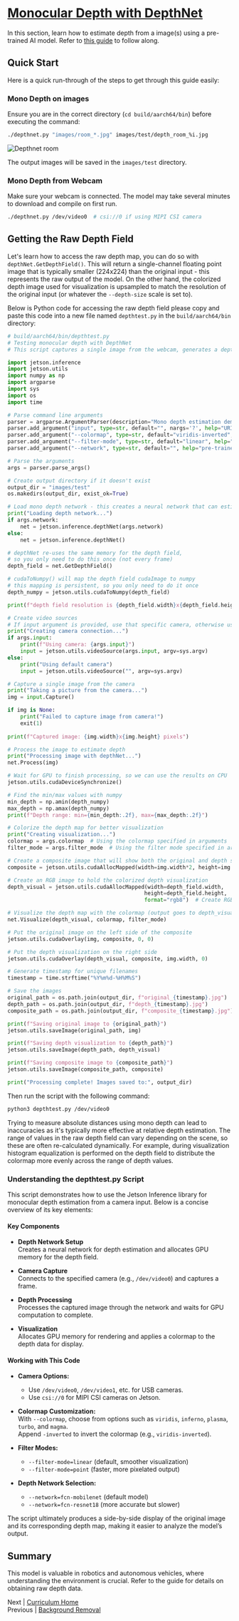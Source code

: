 # [Monocular Depth with DepthNet](https://github.com/dusty-nv/jetson-inference/blob/master/docs/depthnet.md)

In this section, learn how to estimate depth from a image(s) using a pre-trained AI model. Refer to [this guide](https://github.com/dusty-nv/jetson-inference/blob/master/docs/depthnet.md) to follow along.

## Quick Start

Here is a quick run-through of the steps to get through this guide easily:

### Mono Depth on images

Ensure you are in the correct directory (`cd build/aarch64/bin`) before executing the command:

```bash
./depthnet.py "images/room_*.jpg" images/test/depth_room_%i.jpg
```

![Depthnet room](./images/depthnet-room-0.jpg)

The output images will be saved in the `images/test` directory.

### Mono Depth from Webcam

Make sure your webcam is connected. The model may take several minutes to download and compile on first run.

```bash
./depthnet.py /dev/video0  # csi://0 if using MIPI CSI camera
```

## Getting the Raw Depth Field

Let's learn how to access the raw depth map, you can do so with `depthNet.GetDepthField()`.  This will return a single-channel floating point image that is typically smaller (224x224) than the original input - this represents the raw output of the model.  On the other hand, the colorized depth image used for visualization is upsampled to match the resolution of the original input (or whatever the `--depth-size` scale is set to).

Below is Python code for accessing the raw depth field please copy and paste this code into a new file named `depthtest.py` in the `build/aarch64/bin` directory:

```python
# build/aarch64/bin/depthtest.py
# Testing monocular depth with DepthNet
# This script captures a single image from the webcam, generates a depth map, and saves both.

import jetson.inference
import jetson.utils
import numpy as np
import argparse
import sys
import os
import time

# Parse command line arguments
parser = argparse.ArgumentParser(description="Mono depth estimation demo that captures a single image.")
parser.add_argument("input", type=str, default="", nargs='?', help="URI of the camera (e.g., /dev/video0)")
parser.add_argument("--colormap", type=str, default="viridis-inverted", help="colormap to use for visualization (default is 'viridis-inverted')")
parser.add_argument("--filter-mode", type=str, default="linear", help="filtering mode used during visualization ('point' or 'linear')")
parser.add_argument("--network", type=str, default="", help="pre-trained model to load (optional)")

# Parse the arguments
args = parser.parse_args()

# Create output directory if it doesn't exist
output_dir = "images/test"
os.makedirs(output_dir, exist_ok=True)

# Load mono depth network - this creates a neural network that can estimate depth from a single image
print("Loading depth network...")
if args.network:
    net = jetson.inference.depthNet(args.network)
else:
    net = jetson.inference.depthNet()

# depthNet re-uses the same memory for the depth field,
# so you only need to do this once (not every frame)
depth_field = net.GetDepthField()

# cudaToNumpy() will map the depth field cudaImage to numpy
# this mapping is persistent, so you only need to do it once
depth_numpy = jetson.utils.cudaToNumpy(depth_field)

print(f"depth field resolution is {depth_field.width}x{depth_field.height}, format={depth_field.format}")

# Create video sources
# If input argument is provided, use that specific camera, otherwise use default
print("Creating camera connection...")
if args.input:
    print(f"Using camera: {args.input}")
    input = jetson.utils.videoSource(args.input, argv=sys.argv)
else:
    print("Using default camera")
    input = jetson.utils.videoSource("", argv=sys.argv)

# Capture a single image from the camera
print("Taking a picture from the camera...")
img = input.Capture()

if img is None:
    print("Failed to capture image from camera!")
    exit(1)
    
print(f"Captured image: {img.width}x{img.height} pixels")

# Process the image to estimate depth
print("Processing image with depthNet...")
net.Process(img)

# Wait for GPU to finish processing, so we can use the results on CPU
jetson.utils.cudaDeviceSynchronize()

# Find the min/max values with numpy
min_depth = np.amin(depth_numpy)
max_depth = np.amax(depth_numpy)
print(f"Depth range: min={min_depth:.2f}, max={max_depth:.2f}")

# Colorize the depth map for better visualization
print("Creating visualization...")
colormap = args.colormap  # Using the colormap specified in arguments
filter_mode = args.filter_mode  # Using the filter mode specified in arguments

# Create a composite image that will show both the original and depth side by side
composite = jetson.utils.cudaAllocMapped(width=img.width*2, height=img.height, format=img.format)

# Create an RGB image to hold the colorized depth visualization
depth_visual = jetson.utils.cudaAllocMapped(width=depth_field.width, 
                                           height=depth_field.height,
                                           format="rgb8")  # Create RGB format image

# Visualize the depth map with the colormap (output goes to depth_visual)
net.Visualize(depth_visual, colormap, filter_mode)

# Put the original image on the left side of the composite
jetson.utils.cudaOverlay(img, composite, 0, 0)

# Put the depth visualization on the right side
jetson.utils.cudaOverlay(depth_visual, composite, img.width, 0)

# Generate timestamp for unique filenames
timestamp = time.strftime("%Y%m%d-%H%M%S")

# Save the images
original_path = os.path.join(output_dir, f"original_{timestamp}.jpg")
depth_path = os.path.join(output_dir, f"depth_{timestamp}.jpg")
composite_path = os.path.join(output_dir, f"composite_{timestamp}.jpg")

print(f"Saving original image to {original_path}")
jetson.utils.saveImage(original_path, img)

print(f"Saving depth visualization to {depth_path}")
jetson.utils.saveImage(depth_path, depth_visual)

print(f"Saving composite image to {composite_path}")
jetson.utils.saveImage(composite_path, composite)

print("Processing complete! Images saved to:", output_dir)
```

Then run the script with the following command:

```bash
python3 depthtest.py /dev/video0
```

Trying to measure absolute distances using mono depth can lead to inaccuracies as it's typically more effective at relative depth estimation.  The range of values in the raw depth field can vary depending on the scene, so these are often re-calculated dynamically.  For example, during visualization histogram equalization is performed on the depth field to distribute the colormap more evenly across the range of depth values.

### Understanding the depthtest.py Script

This script demonstrates how to use the Jetson Inference library for monocular depth estimation from a camera input. Below is a concise overview of its key elements:

#### Key Components

- **Depth Network Setup**  
  Creates a neural network for depth estimation and allocates GPU memory for the depth field.

- **Camera Capture**  
  Connects to the specified camera (e.g., `/dev/video0`) and captures a frame.

- **Depth Processing**  
  Processes the captured image through the network and waits for GPU computation to complete.

- **Visualization**  
  Allocates GPU memory for rendering and applies a colormap to the depth data for display.

#### Working with This Code

- **Camera Options:**  
  - Use `/dev/video0`, `/dev/video1`, etc. for USB cameras.  
  - Use `csi://0` for MIPI CSI cameras on Jetson.

- **Colormap Customization:**  
  With `--colormap`, choose from options such as `viridis`, `inferno`, `plasma`, `turbo`, and `magma`.  
  Append `-inverted` to invert the colormap (e.g., `viridis-inverted`).

- **Filter Modes:**  
  - `--filter-mode=linear` (default, smoother visualization)  
  - `--filter-mode=point` (faster, more pixelated output)

- **Depth Network Selection:**  
  - `--network=fcn-mobilenet` (default model)  
  - `--network=fcn-resnet18` (more accurate but slower)

The script ultimately produces a side-by-side display of the original image and its corresponding depth map, making it easier to analyze the model’s output.

## Summary

This model is valuable in robotics and autonomous vehicles, where understanding the environment is crucial. Refer to the guide for details on obtaining raw depth data.

Next | [Curriculum Home](../README.md)  
Previous | [Background Removal](Background_Removal.md)

